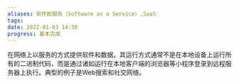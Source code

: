 ```yaml
---
aliases: 软件即服务（Software as a Service）,SaaS
tags: 
date: 2022-01-03 14:30
progress: 基本完成
---
```

在网络上以服务的方式提供软件和数据。其运行方式通常不是在本地设备上运行所有的二进制代码，而是通过诸如运行在本地客户端的浏览器等小程序登录到远程服务器上执行。典型的例子是Web搜索和社交网络。
